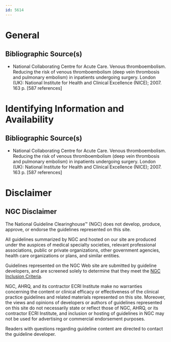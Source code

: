 ```yaml
---
id: 5614
---
```


# General

## Bibliographic Source(s)

- National Collaborating Centre for Acute Care. Venous thromboembolism. Reducing the risk of venous thromboembolism (deep vein thrombosis and pulmonary embolism) in inpatients undergoing surgery. London (UK): National Institute for Health and Clinical Excellence (NICE); 2007. 163 p. [587 references]

# Identifying Information and Availability

## Bibliographic Source(s)

- National Collaborating Centre for Acute Care. Venous thromboembolism. Reducing the risk of venous thromboembolism (deep vein thrombosis and pulmonary embolism) in inpatients undergoing surgery. London (UK): National Institute for Health and Clinical Excellence (NICE); 2007. 163 p. [587 references]

# Disclaimer

## NGC Disclaimer

The National Guideline Clearinghouse™ (NGC) does not develop, produce, approve, or endorse the guidelines represented on this site.

All guidelines summarized by NGC and hosted on our site are produced under the auspices of medical specialty societies, relevant professional associations, public or private organizations, other government agencies, health care organizations or plans, and similar entities.

Guidelines represented on the NGC Web site are submitted by guideline developers, and are screened solely to determine that they meet the [NGC Inclusion Criteria](/help-and-about/summaries/inclusion-criteria).

NGC, AHRQ, and its contractor ECRI Institute make no warranties concerning the content or clinical efficacy or effectiveness of the clinical practice guidelines and related materials represented on this site. Moreover, the views and opinions of developers or authors of guidelines represented on this site do not necessarily state or reflect those of NGC, AHRQ, or its contractor ECRI Institute, and inclusion or hosting of guidelines in NGC may not be used for advertising or commercial endorsement purposes.

Readers with questions regarding guideline content are directed to contact the guideline developer.

